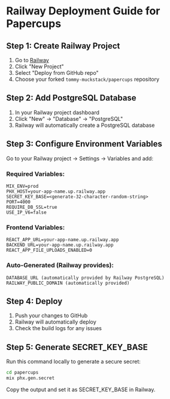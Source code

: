 # Railway Deployment Guide for Papercups

## Step 1: Create Railway Project

1. Go to [Railway](https://railway.app)
2. Click "New Project"
3. Select "Deploy from GitHub repo"
4. Choose your forked `tommy-muckstack/papercups` repository

## Step 2: Add PostgreSQL Database

1. In your Railway project dashboard
2. Click "New" → "Database" → "PostgreSQL"
3. Railway will automatically create a PostgreSQL database

## Step 3: Configure Environment Variables

Go to your Railway project → Settings → Variables and add:

### Required Variables:
```
MIX_ENV=prod
PHX_HOST=your-app-name.up.railway.app
SECRET_KEY_BASE=<generate-32-character-random-string>
PORT=4000
REQUIRE_DB_SSL=true
USE_IP_V6=false
```

### Frontend Variables:
```
REACT_APP_URL=your-app-name.up.railway.app
BACKEND_URL=your-app-name.up.railway.app
REACT_APP_FILE_UPLOADS_ENABLED=0
```

### Auto-Generated (Railway provides):
```
DATABASE_URL (automatically provided by Railway PostgreSQL)
RAILWAY_PUBLIC_DOMAIN (automatically provided)
```

## Step 4: Deploy

1. Push your changes to GitHub
2. Railway will automatically deploy
3. Check the build logs for any issues

## Step 5: Generate SECRET_KEY_BASE

Run this command locally to generate a secure secret:
```bash
cd papercups
mix phx.gen.secret
```

Copy the output and set it as SECRET_KEY_BASE in Railway.